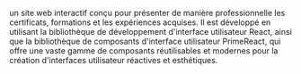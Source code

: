 un site web interactif conçu pour présenter de manière professionnelle les certificats, formations et les expériences acquises. Il est développé en utilisant la bibliothèque de développement d'interface utilisateur React, ainsi que la bibliothèque de composants d'interface utilisateur PrimeReact, qui offre une vaste gamme de composants réutilisables et modernes pour la création d'interfaces utilisateur réactives et esthétiques.
